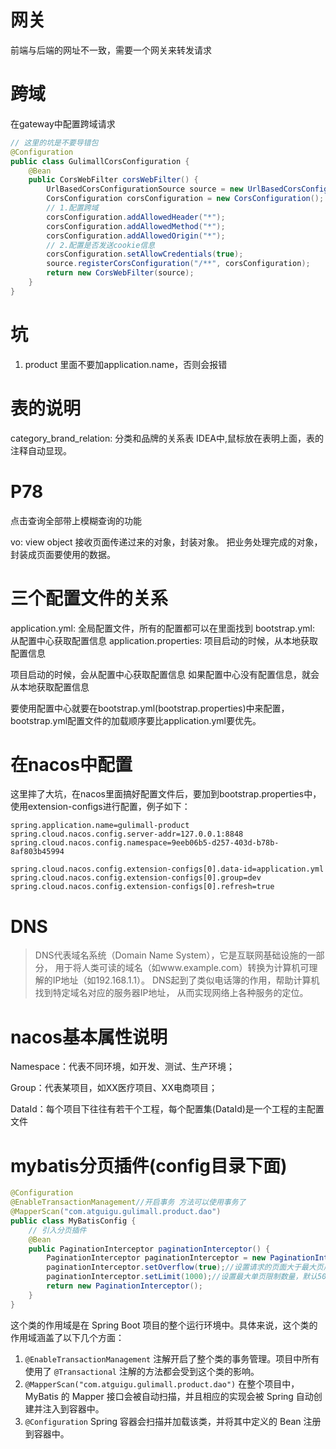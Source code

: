 
# 网关

前端与后端的网址不一致，需要一个网关来转发请求

# 跨域

在gateway中配置跨域请求

```java
// 这里的坑是不要导错包
@Configuration
public class GulimallCorsConfiguration {
    @Bean
    public CorsWebFilter corsWebFilter() {
        UrlBasedCorsConfigurationSource source = new UrlBasedCorsConfigurationSource();
        CorsConfiguration corsConfiguration = new CorsConfiguration();
        // 1.配置跨域
        corsConfiguration.addAllowedHeader("*");
        corsConfiguration.addAllowedMethod("*");
        corsConfiguration.addAllowedOrigin("*");
        // 2.配置是否发送cookie信息
        corsConfiguration.setAllowCredentials(true);
        source.registerCorsConfiguration("/**", corsConfiguration);
        return new CorsWebFilter(source);
    }
}
```

# 坑

1. product 里面不要加application.name，否则会报错

# 表的说明

category_brand_relation: 分类和品牌的关系表
IDEA中,鼠标放在表明上面，表的注释自动显现。

# P78 
点击查询全部带上模糊查询的功能

vo: view object
接收页面传递过来的对象，封装对象。
把业务处理完成的对象，封装成页面要使用的数据。


# 三个配置文件的关系

application.yml: 全局配置文件，所有的配置都可以在里面找到
bootstrap.yml: 从配置中心获取配置信息
application.properties: 项目启动的时候，从本地获取配置信息

项目启动的时候，会从配置中心获取配置信息
如果配置中心没有配置信息，就会从本地获取配置信息

要使用配置中心就要在bootstrap.yml(bootstrap.properties)中来配置，bootstrap.yml配置文件的加载顺序要比application.yml要优先。

# 在nacos中配置

这里摔了大坑，在nacos里面搞好配置文件后，要加到bootstrap.properties中，
使用extension-configs进行配置，例子如下：
```properties
spring.application.name=gulimall-product
spring.cloud.nacos.config.server-addr=127.0.0.1:8848
spring.cloud.nacos.config.namespace=9eeb06b5-d257-403d-b78b-8af803b45994

spring.cloud.nacos.config.extension-configs[0].data-id=application.yml
spring.cloud.nacos.config.extension-configs[0].group=dev
spring.cloud.nacos.config.extension-configs[0].refresh=true
```

# DNS

> DNS代表域名系统（Domain Name System），它是互联网基础设施的一部分，
用于将人类可读的域名（如www.example.com）转换为计算机可理解的IP地址（如192.168.1.1）。
DNS起到了类似电话簿的作用，帮助计算机找到特定域名对应的服务器IP地址，
从而实现网络上各种服务的定位。

# nacos基本属性说明

Namespace：代表不同环境，如开发、测试、生产环境；

Group：代表某项目，如XX医疗项目、XX电商项目；

DataId：每个项目下往往有若干个工程，每个配置集(DataId)是一个工程的主配置文件


# mybatis分页插件(config目录下面)

```java
@Configuration
@EnableTransactionManagement//开启事务 方法可以使用事务了
@MapperScan("com.atguigu.gulimall.product.dao")
public class MyBatisConfig {
    // 引入分页插件
    @Bean
    public PaginationInterceptor paginationInterceptor() {
        PaginationInterceptor paginationInterceptor = new PaginationInterceptor();
        paginationInterceptor.setOverflow(true);//设置请求的页面大于最大页后操作，true调回到首页，false继续请求，默认false
        paginationInterceptor.setLimit(1000);//设置最大单页限制数量，默认500条，-1不受限制
        return new PaginationInterceptor();
    }
}
```

这个类的作用域是在 Spring Boot 项目的整个运行环境中。具体来说，这个类的作用域涵盖了以下几个方面：

1. `@EnableTransactionManagement` 注解开启了整个类的事务管理。项目中所有使用了 `@Transactional` 注解的方法都会受到这个类的影响。
2. `@MapperScan("com.atguigu.gulimall.product.dao")` 在整个项目中，MyBatis 的 Mapper 接口会被自动扫描，并且相应的实现会被 Spring 自动创建并注入到容器中。
3. `@Configuration` Spring 容器会扫描并加载该类，并将其中定义的 Bean 注册到容器中。













